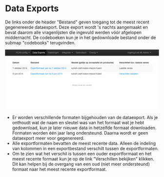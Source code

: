 # Data Exports

De links onder de header "Bestand" geven toegang tot de meest recent gegenereerde dataexport. Deze export wordt 's nachts aangemaakt en bevat daarom alle vragenlijsten die ingevuld werden vóór afgelopen middernacht. De codeboeken kun je in het gedownloade bestand onder de submap "codebooks" terugvinden.

<img src="/assets/images/screenshots/dataexport.png" />

<ul class="hints">
  <li>Er worden verschillende formaten bijgehouden van de dataexport. Als je onthoudt wat de naam en sleutel was van het formaat wat je hebt gedownload, kun je later nieuwe data in hetzelfde formaat downloaden. Formaten worden één jaar lang ondersteund. Daarna wordt er geen dataexport meer voor gegenereerd.</li>
  <li>Alle exportformaten bevatten de meest recente data. Alleen de indeling van kolommen in een exportbestand verschilt tussen de exportformaten.</li>
  <li>Om te zien wat het verschil is tussen een ouder exportformaat en het meest recente formaat kun je op de link "Verschillen bekijken" klikken. Dit kan helpen bij de overgang van een oud (niet meer ondersteund) formaat naar het meest recente exportformaat.</li>
</ul>
